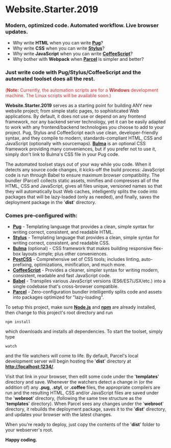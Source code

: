 # Website.Starter.2019
### Modern, optimized code. Automated workflow. Live browser updates. 

- Why write **HTML** when you can write **<a href="https://github.com/pugjs/pug/" target="_blank">Pug</a>**?
- Why write **CSS** when you can write **<a href="http://stylus-lang.com/" target="_blank">Stylus</a>**?
- Why write **JavaScript** when you can write **<a href="https://coffeescript.org/" target="_blank">CoffeeScript</a>**?
- Why bother with **Webpack** when **<a href="https://parceljs.org/" target="_blank">Parcel</a>** is simpler and better?

### Just write code with Pug/Stylus/CoffeeScript and the automated toolset does all the rest.

<span style="color:#c33;">(**Note:** Currently, the automation scripts are for a **Windows** development machine. The Linux scripts will be available soon.)</span>

**Website.Starter.2019** serves as a starting point for building ANY new website project; from simple static pages, to sophisticated Web applications. By default, it does not use or depend on any frontend framework, nor any backend server technology, yet it can be easily adapted to work with any frontend/backend technologies you choose to add to your project. Pug, Stylus and CoffeeScript each use clean, developer-friendly syntax, and they compile to modern, standards-compliant HTML, CSS and JavaScript (optionally with sourcemaps). **<a href="https://bulma.io/" target="_blank">Bulma</a>** is an optional CSS framework providing many conveniences, but if you prefer not to use it, simply don't link to Bulma's CSS file in your Pug code.

The automated toolset stays out of your way while you code. When it detects any source code changes, it kicks-off the build process: JavaScript code is run through Babel to ensure maximum browser compatibility. The bundler (Parcel) collects static assets, minifies and compresses all of the HTML, CSS and JavaScript, gives all files unique, versioned names so that they will automatically bust Web caches, intelligently splits the code into packages that will be lazy-loaded (only as needed), and finally, saves the deployment package in the '**dist**' directory.

### Comes pre-configured with:

* **<a href="https://github.com/pugjs/pug/" target="_blank">Pug</a>** - Templating language that provides a clean, simple syntax for writing correct, consistent, and readable HTML.
* **<a href="http://stylus-lang.com/" target="_blank">Stylus</a>** - Templating language that provides a clean, simple syntax for writing correct, consistent, and readable CSS.
* **<a href="https://bulma.io/" target="_blank">Bulma</a>** (optional) - CSS framework that makes building responsive flex-box layouts simple; plus other conveniences.
* **<a href="https://postcss.org/" target="_blank">PostCSS</a>** - Comprehensive set of CSS tools; includes linting, auto-prefixing, optimizations, minification, and much more.
* **<a href="https://coffeescript.org/" target="_blank">CoffeeScript</a>** - Provides a cleaner, simpler syntax for writing modern, consistent, readable and fast JavaScript code.
* **<a href="https://babeljs.io/" target="_blank">Babel</a>** - Transpiles various JavaScript versions (ES6/ES7/JSX/etc.) into a single codebase that's cross-browser compatible.
* **<a href="https://parceljs.org/" target="_blank">Parcel</a>** - Zero-configuration bundler intelligently splits code and assets into packages optimized for "lazy-loading".

To setup this project, make sure **<a href="https://nodejs.org/" target="_blank">Node.js</a>** and **<a href="https://www.npmjs.com/" target="_blank">npm</a>** are already installed, then change to this project's root directory and run

`npm install`

which downloads and installs all dependencies. To start the toolset, simply type

`watch`

and the file watchers will come to life. By default, Parcel's local development server will begin hosting the '**dist**' directory at **<a href="http://localhost:1234/" target="_blank">http://localhost:1234/</a>**.

Visit that link in your browser, then edit some code under the '**templates**' directory and save. Whenever the watchers detect a change in (or the addition of) any **.pug**, **.styl**, or **.coffee** files, the appropriate compilers are run and the resulting HTML, CSS and/or JavaScript files are saved under the '**webroot**' directory, (following the same tree structure as the '**templates**' directory). When Parcel sees any changes under the '**webroot**' directory, it rebuilds the deployment package, saves it to the '**dist**' directory, and updates your browser with the latest changes.

When you're ready to deploy, just copy the contents of the '**dist**' folder to your webserver's root.

**Happy coding.**
